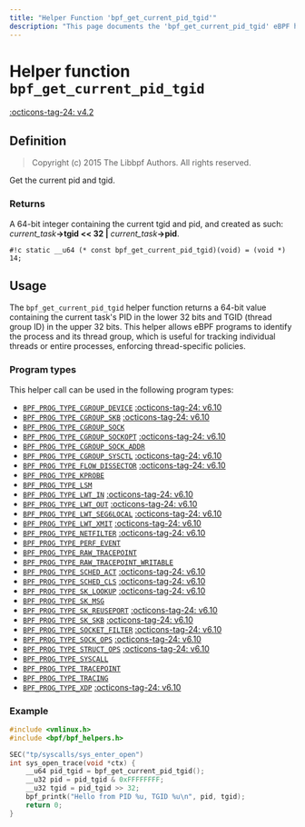 ```yaml
---
title: "Helper Function 'bpf_get_current_pid_tgid'"
description: "This page documents the 'bpf_get_current_pid_tgid' eBPF helper function, including its definition, usage, program types that can use it, and examples."
---
```

# Helper function `bpf_get_current_pid_tgid`

<!-- [FEATURE_TAG](bpf_get_current_pid_tgid) -->
[:octicons-tag-24: v4.2](https://github.com/torvalds/linux/commit/ffeedafbf0236f03aeb2e8db273b3e5ae5f5bc89)
<!-- [/FEATURE_TAG] -->

## Definition

> Copyright (c) 2015 The Libbpf Authors. All rights reserved.


<!-- [HELPER_FUNC_DEF] -->
Get the current pid and tgid.

### Returns

A 64-bit integer containing the current tgid and pid, and created as such: _current_task_**->tgid << 32 \|** _current_task_**->pid**.

`#!c static __u64 (* const bpf_get_current_pid_tgid)(void) = (void *) 14;`
<!-- [/HELPER_FUNC_DEF] -->

## Usage

The `bpf_get_current_pid_tgid` helper function returns a 64-bit value containing the current task's PID in the lower 32 bits and TGID (thread group ID) in the upper 32 bits. This helper allows eBPF programs to identify the process and its thread group, which is useful for tracking individual threads or entire processes, enforcing thread-specific policies.

### Program types

This helper call can be used in the following program types:

<!-- DO NOT EDIT MANUALLY -->
<!-- [HELPER_FUNC_PROG_REF] -->
 * [`BPF_PROG_TYPE_CGROUP_DEVICE`](../program-type/BPF_PROG_TYPE_CGROUP_DEVICE.md) [:octicons-tag-24: v6.10](https://github.com/torvalds/linux/commit/eb166e522c77699fc19bfa705652327a1e51a117)
 * [`BPF_PROG_TYPE_CGROUP_SKB`](../program-type/BPF_PROG_TYPE_CGROUP_SKB.md) [:octicons-tag-24: v6.10](https://github.com/torvalds/linux/commit/eb166e522c77699fc19bfa705652327a1e51a117)
 * [`BPF_PROG_TYPE_CGROUP_SOCK`](../program-type/BPF_PROG_TYPE_CGROUP_SOCK.md)
 * [`BPF_PROG_TYPE_CGROUP_SOCKOPT`](../program-type/BPF_PROG_TYPE_CGROUP_SOCKOPT.md) [:octicons-tag-24: v6.10](https://github.com/torvalds/linux/commit/eb166e522c77699fc19bfa705652327a1e51a117)
 * [`BPF_PROG_TYPE_CGROUP_SOCK_ADDR`](../program-type/BPF_PROG_TYPE_CGROUP_SOCK_ADDR.md)
 * [`BPF_PROG_TYPE_CGROUP_SYSCTL`](../program-type/BPF_PROG_TYPE_CGROUP_SYSCTL.md) [:octicons-tag-24: v6.10](https://github.com/torvalds/linux/commit/eb166e522c77699fc19bfa705652327a1e51a117)
 * [`BPF_PROG_TYPE_FLOW_DISSECTOR`](../program-type/BPF_PROG_TYPE_FLOW_DISSECTOR.md) [:octicons-tag-24: v6.10](https://github.com/torvalds/linux/commit/eb166e522c77699fc19bfa705652327a1e51a117)
 * [`BPF_PROG_TYPE_KPROBE`](../program-type/BPF_PROG_TYPE_KPROBE.md)
 * [`BPF_PROG_TYPE_LSM`](../program-type/BPF_PROG_TYPE_LSM.md)
 * [`BPF_PROG_TYPE_LWT_IN`](../program-type/BPF_PROG_TYPE_LWT_IN.md) [:octicons-tag-24: v6.10](https://github.com/torvalds/linux/commit/eb166e522c77699fc19bfa705652327a1e51a117)
 * [`BPF_PROG_TYPE_LWT_OUT`](../program-type/BPF_PROG_TYPE_LWT_OUT.md) [:octicons-tag-24: v6.10](https://github.com/torvalds/linux/commit/eb166e522c77699fc19bfa705652327a1e51a117)
 * [`BPF_PROG_TYPE_LWT_SEG6LOCAL`](../program-type/BPF_PROG_TYPE_LWT_SEG6LOCAL.md) [:octicons-tag-24: v6.10](https://github.com/torvalds/linux/commit/eb166e522c77699fc19bfa705652327a1e51a117)
 * [`BPF_PROG_TYPE_LWT_XMIT`](../program-type/BPF_PROG_TYPE_LWT_XMIT.md) [:octicons-tag-24: v6.10](https://github.com/torvalds/linux/commit/eb166e522c77699fc19bfa705652327a1e51a117)
 * [`BPF_PROG_TYPE_NETFILTER`](../program-type/BPF_PROG_TYPE_NETFILTER.md) [:octicons-tag-24: v6.10](https://github.com/torvalds/linux/commit/eb166e522c77699fc19bfa705652327a1e51a117)
 * [`BPF_PROG_TYPE_PERF_EVENT`](../program-type/BPF_PROG_TYPE_PERF_EVENT.md)
 * [`BPF_PROG_TYPE_RAW_TRACEPOINT`](../program-type/BPF_PROG_TYPE_RAW_TRACEPOINT.md)
 * [`BPF_PROG_TYPE_RAW_TRACEPOINT_WRITABLE`](../program-type/BPF_PROG_TYPE_RAW_TRACEPOINT_WRITABLE.md)
 * [`BPF_PROG_TYPE_SCHED_ACT`](../program-type/BPF_PROG_TYPE_SCHED_ACT.md) [:octicons-tag-24: v6.10](https://github.com/torvalds/linux/commit/eb166e522c77699fc19bfa705652327a1e51a117)
 * [`BPF_PROG_TYPE_SCHED_CLS`](../program-type/BPF_PROG_TYPE_SCHED_CLS.md) [:octicons-tag-24: v6.10](https://github.com/torvalds/linux/commit/eb166e522c77699fc19bfa705652327a1e51a117)
 * [`BPF_PROG_TYPE_SK_LOOKUP`](../program-type/BPF_PROG_TYPE_SK_LOOKUP.md) [:octicons-tag-24: v6.10](https://github.com/torvalds/linux/commit/eb166e522c77699fc19bfa705652327a1e51a117)
 * [`BPF_PROG_TYPE_SK_MSG`](../program-type/BPF_PROG_TYPE_SK_MSG.md)
 * [`BPF_PROG_TYPE_SK_REUSEPORT`](../program-type/BPF_PROG_TYPE_SK_REUSEPORT.md) [:octicons-tag-24: v6.10](https://github.com/torvalds/linux/commit/eb166e522c77699fc19bfa705652327a1e51a117)
 * [`BPF_PROG_TYPE_SK_SKB`](../program-type/BPF_PROG_TYPE_SK_SKB.md) [:octicons-tag-24: v6.10](https://github.com/torvalds/linux/commit/eb166e522c77699fc19bfa705652327a1e51a117)
 * [`BPF_PROG_TYPE_SOCKET_FILTER`](../program-type/BPF_PROG_TYPE_SOCKET_FILTER.md) [:octicons-tag-24: v6.10](https://github.com/torvalds/linux/commit/eb166e522c77699fc19bfa705652327a1e51a117)
 * [`BPF_PROG_TYPE_SOCK_OPS`](../program-type/BPF_PROG_TYPE_SOCK_OPS.md) [:octicons-tag-24: v6.10](https://github.com/torvalds/linux/commit/eb166e522c77699fc19bfa705652327a1e51a117)
 * [`BPF_PROG_TYPE_STRUCT_OPS`](../program-type/BPF_PROG_TYPE_STRUCT_OPS.md) [:octicons-tag-24: v6.10](https://github.com/torvalds/linux/commit/eb166e522c77699fc19bfa705652327a1e51a117)
 * [`BPF_PROG_TYPE_SYSCALL`](../program-type/BPF_PROG_TYPE_SYSCALL.md)
 * [`BPF_PROG_TYPE_TRACEPOINT`](../program-type/BPF_PROG_TYPE_TRACEPOINT.md)
 * [`BPF_PROG_TYPE_TRACING`](../program-type/BPF_PROG_TYPE_TRACING.md)
 * [`BPF_PROG_TYPE_XDP`](../program-type/BPF_PROG_TYPE_XDP.md) [:octicons-tag-24: v6.10](https://github.com/torvalds/linux/commit/eb166e522c77699fc19bfa705652327a1e51a117)
<!-- [/HELPER_FUNC_PROG_REF] -->

### Example

```c
#include <vmlinux.h>
#include <bpf/bpf_helpers.h>

SEC("tp/syscalls/sys_enter_open")
int sys_open_trace(void *ctx) {
    __u64 pid_tgid = bpf_get_current_pid_tgid();
    __u32 pid = pid_tgid & 0xFFFFFFFF;
    __u32 tgid = pid_tgid >> 32;
    bpf_printk("Hello from PID %u, TGID %u\n", pid, tgid);
    return 0;
}
```
